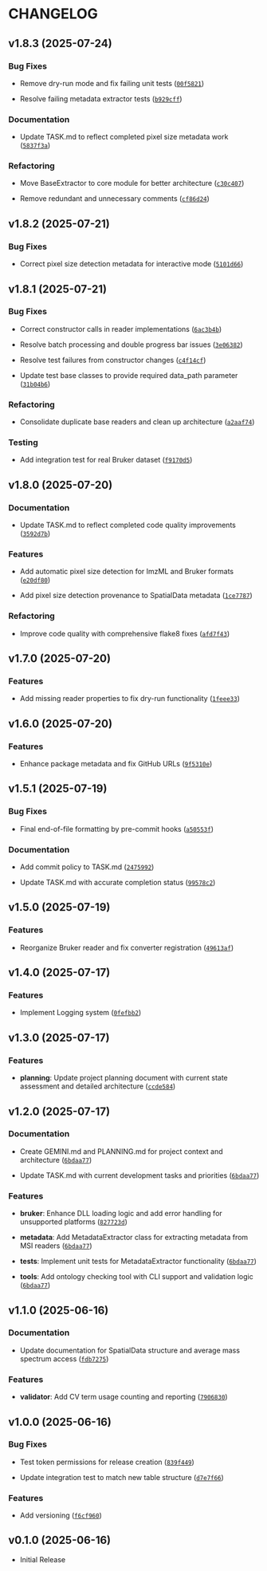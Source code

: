# CHANGELOG

<!-- version list -->

## v1.8.3 (2025-07-24)

### Bug Fixes

- Remove dry-run mode and fix failing unit tests
  ([`00f5821`](https://github.com/Tomatokeftes/MSIConverter/commit/00f5821babe23865324631545a86eea69d0ac5ba))

- Resolve failing metadata extractor tests
  ([`b929cff`](https://github.com/Tomatokeftes/MSIConverter/commit/b929cff296b01c63357d1888cc1716674189a7e0))

### Documentation

- Update TASK.md to reflect completed pixel size metadata work
  ([`5837f3a`](https://github.com/Tomatokeftes/MSIConverter/commit/5837f3a8f9e5db7c837585f552037ed22b45e419))

### Refactoring

- Move BaseExtractor to core module for better architecture
  ([`c30c407`](https://github.com/Tomatokeftes/MSIConverter/commit/c30c40709ebe3ec283680e90fdc8543ec62b9bb0))

- Remove redundant and unnecessary comments
  ([`cf86d24`](https://github.com/Tomatokeftes/MSIConverter/commit/cf86d248445f1979608a19238a6874d3621508c6))


## v1.8.2 (2025-07-21)

### Bug Fixes

- Correct pixel size detection metadata for interactive mode
  ([`5101d66`](https://github.com/Tomatokeftes/MSIConverter/commit/5101d660ad24191a03a917006a60524b8c3948c7))


## v1.8.1 (2025-07-21)

### Bug Fixes

- Correct constructor calls in reader implementations
  ([`6ac3b4b`](https://github.com/Tomatokeftes/MSIConverter/commit/6ac3b4b42624f8e4780c4d2e0bd5d4e7afd4f549))

- Resolve batch processing and double progress bar issues
  ([`3e06382`](https://github.com/Tomatokeftes/MSIConverter/commit/3e063826d5ffec99d0fc975967580c2e0047d504))

- Resolve test failures from constructor changes
  ([`c4f14cf`](https://github.com/Tomatokeftes/MSIConverter/commit/c4f14cfab24090392a5a28c217741e1241cf2e0f))

- Update test base classes to provide required data_path parameter
  ([`31b04b6`](https://github.com/Tomatokeftes/MSIConverter/commit/31b04b61748794dbf77c22da88123f7dac6edaeb))

### Refactoring

- Consolidate duplicate base readers and clean up architecture
  ([`a2aaf74`](https://github.com/Tomatokeftes/MSIConverter/commit/a2aaf7466a742f088a6ba67fef42edfa7863d87f))

### Testing

- Add integration test for real Bruker dataset
  ([`f9170d5`](https://github.com/Tomatokeftes/MSIConverter/commit/f9170d51cf9cbe00b453e63ac00261fca0b4b245))


## v1.8.0 (2025-07-20)

### Documentation

- Update TASK.md to reflect completed code quality improvements
  ([`3592d7b`](https://github.com/Tomatokeftes/MSIConverter/commit/3592d7b3fceaae2569d1e21c6a2ab1370edaab49))

### Features

- Add automatic pixel size detection for ImzML and Bruker formats
  ([`e20df80`](https://github.com/Tomatokeftes/MSIConverter/commit/e20df80179c5ae2d64cee56fbe291b308dd19f1c))

- Add pixel size detection provenance to SpatialData metadata
  ([`1ce7787`](https://github.com/Tomatokeftes/MSIConverter/commit/1ce778790bb15010b520ee5d7c6861835e6e90e1))

### Refactoring

- Improve code quality with comprehensive flake8 fixes
  ([`afd7f43`](https://github.com/Tomatokeftes/MSIConverter/commit/afd7f4339680834edf6ec88997eda6492755f22e))


## v1.7.0 (2025-07-20)

### Features

- Add missing reader properties to fix dry-run functionality
  ([`1feee33`](https://github.com/Tomatokeftes/MSIConverter/commit/1feee3342eb7e4b93cf7d855747e67df2bc78094))


## v1.6.0 (2025-07-20)

### Features

- Enhance package metadata and fix GitHub URLs
  ([`9f5310e`](https://github.com/Tomatokeftes/MSIConverter/commit/9f5310e2bdcabbc197e6b06c80f320ba10583dec))


## v1.5.1 (2025-07-19)

### Bug Fixes

- Final end-of-file formatting by pre-commit hooks
  ([`a50553f`](https://github.com/Tomatokeftes/MSIConverter/commit/a50553fc8635ce172ce52cc314ae11215c555071))

### Documentation

- Add commit policy to TASK.md
  ([`2475992`](https://github.com/Tomatokeftes/MSIConverter/commit/24759924234b59a61387d084fd3e1bceb6080b0b))

- Update TASK.md with accurate completion status
  ([`99578c2`](https://github.com/Tomatokeftes/MSIConverter/commit/99578c23784b9b4f6a11f6276f1e6a51fae5c195))


## v1.5.0 (2025-07-19)

### Features

- Reorganize Bruker reader and fix converter registration
  ([`49613af`](https://github.com/Tomatokeftes/MSIConverter/commit/49613afcc3341138269d6db2b74a5638a5ca0f16))


## v1.4.0 (2025-07-17)

### Features

- Implement Logging system
  ([`0fefbb2`](https://github.com/Tomatokeftes/MSIConverter/commit/0fefbb2f8a009e72394c2342586bde85e17319f7))


## v1.3.0 (2025-07-17)

### Features

- **planning**: Update project planning document with current state assessment and detailed
  architecture
  ([`ccde584`](https://github.com/Tomatokeftes/MSIConverter/commit/ccde5849c0249e72a05fe4c54e170813f6eabc48))


## v1.2.0 (2025-07-17)

### Documentation

- Create GEMINI.md and PLANNING.md for project context and architecture
  ([`6bdaa77`](https://github.com/Tomatokeftes/MSIConverter/commit/6bdaa77ea3f3bcd7217a91beeab167c48c17307e))

- Update TASK.md with current development tasks and priorities
  ([`6bdaa77`](https://github.com/Tomatokeftes/MSIConverter/commit/6bdaa77ea3f3bcd7217a91beeab167c48c17307e))

### Features

- **bruker**: Enhance DLL loading logic and add error handling for unsupported platforms
  ([`827723d`](https://github.com/Tomatokeftes/MSIConverter/commit/827723d0e2aad2e29fdfab1f31aa3d840db56c86))

- **metadata**: Add MetadataExtractor class for extracting metadata from MSI readers
  ([`6bdaa77`](https://github.com/Tomatokeftes/MSIConverter/commit/6bdaa77ea3f3bcd7217a91beeab167c48c17307e))

- **tests**: Implement unit tests for MetadataExtractor functionality
  ([`6bdaa77`](https://github.com/Tomatokeftes/MSIConverter/commit/6bdaa77ea3f3bcd7217a91beeab167c48c17307e))

- **tools**: Add ontology checking tool with CLI support and validation logic
  ([`6bdaa77`](https://github.com/Tomatokeftes/MSIConverter/commit/6bdaa77ea3f3bcd7217a91beeab167c48c17307e))


## v1.1.0 (2025-06-16)

### Documentation

- Update documentation for SpatialData structure and average mass spectrum access
  ([`fdb7275`](https://github.com/Tomatokeftes/MSIConverter/commit/fdb72752133b142187b5486aca5c959b484f43af))

### Features

- **validator**: Add CV term usage counting and reporting
  ([`7906830`](https://github.com/Tomatokeftes/MSIConverter/commit/790683022632df22fec85ad007312da8959aca2a))


## v1.0.0 (2025-06-16)

### Bug Fixes

- Test token permissions for release creation
  ([`839f449`](https://github.com/Tomatokeftes/MSIConverter/commit/839f449a2f1f5f8740f92d1ef465d56209430e9b))

- Update integration test to match new table structure
  ([`d7e7f66`](https://github.com/Tomatokeftes/MSIConverter/commit/d7e7f6620654f0552c266fdcf5775d2ef0760abc))

### Features

- Add versioning
  ([`f6cf960`](https://github.com/Tomatokeftes/MSIConverter/commit/f6cf96087f3785069abc347aecefdf00c1f604cb))


## v0.1.0 (2025-06-16)

- Initial Release
